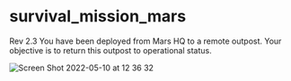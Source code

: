 # survival_mission_mars
 Rev 2.3
You have been deployed from Mars HQ to a remote outpost.  Your objective is to return this outpost to operational status.

![Screen Shot 2022-05-10 at 12 36 32](https://user-images.githubusercontent.com/58057784/167678983-96ef9939-7d72-47b5-a75e-1e431ac2d1fc.png)
